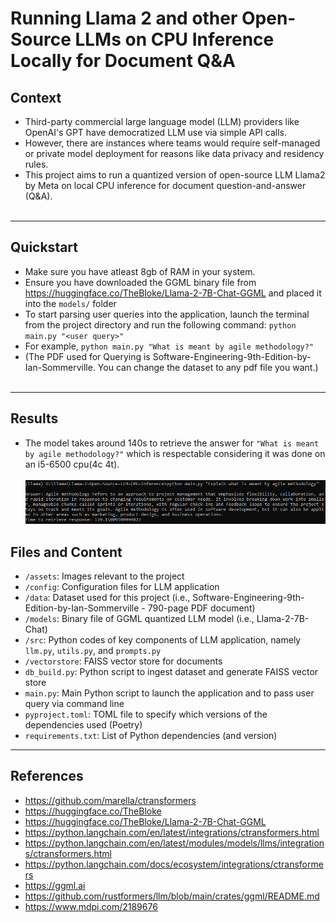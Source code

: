 # Running Llama 2 and other Open-Source LLMs on CPU Inference Locally for Document Q&A

## Context

- Third-party commercial large language model (LLM) providers like OpenAI's GPT have democratized LLM use via simple API calls.
- However, there are instances where teams would require self-managed or private model deployment for reasons like data privacy and residency rules.
- This project aims to run a quantized version of open-source LLM Llama2 by Meta on local CPU inference for document question-and-answer (Q&A).
  <br><br>

---

## Quickstart

- Make sure you have atleast 8gb of RAM in your system.
- Ensure you have downloaded the GGML binary file from https://huggingface.co/TheBloke/Llama-2-7B-Chat-GGML and placed it into the `models/` folder
- To start parsing user queries into the application, launch the terminal from the project directory and run the following command:
  `python main.py "<user query>"`
- For example, `python main.py "What is meant by agile methodology?"`
- (The PDF used for Querying is Software-Engineering-9th-Edition-by-Ian-Sommerville. You can change the dataset to any pdf file you want.)
  <br><br>

---

## Results

- The model takes around 140s to retrieve the answer for `"What is meant by agile methodology?"` which is respectable considering it was done on an i5-6500 cpu(4c 4t).
  <br><br>
  ![Alt text](assets/qa_answer.png)

## Files and Content

- `/assets`: Images relevant to the project
- `/config`: Configuration files for LLM application
- `/data`: Dataset used for this project (i.e., Software-Engineering-9th-Edition-by-Ian-Sommerville - 790-page PDF document)
- `/models`: Binary file of GGML quantized LLM model (i.e., Llama-2-7B-Chat)
- `/src`: Python codes of key components of LLM application, namely `llm.py`, `utils.py`, and `prompts.py`
- `/vectorstore`: FAISS vector store for documents
- `db_build.py`: Python script to ingest dataset and generate FAISS vector store
- `main.py`: Main Python script to launch the application and to pass user query via command line
- `pyproject.toml`: TOML file to specify which versions of the dependencies used (Poetry)
- `requirements.txt`: List of Python dependencies (and version)

---

## References

- https://github.com/marella/ctransformers
- https://huggingface.co/TheBloke
- https://huggingface.co/TheBloke/Llama-2-7B-Chat-GGML
- https://python.langchain.com/en/latest/integrations/ctransformers.html
- https://python.langchain.com/en/latest/modules/models/llms/integrations/ctransformers.html
- https://python.langchain.com/docs/ecosystem/integrations/ctransformers
- https://ggml.ai
- https://github.com/rustformers/llm/blob/main/crates/ggml/README.md
- https://www.mdpi.com/2189676
